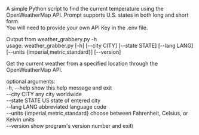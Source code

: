 A simple Python script to find the current temperature using the OpenWeatherMap API. Prompt supports U.S. states in both long and short form.\
You will need to provide your own API Key in the .env file.

Output from weather_grabbery.py -h\
usage: weather_grabber.py [-h] [--city CITY] [--state STATE] [--lang LANG]
                          [--units {imperial,metric,standard}] [--version]

Get the current weather from a specified location through the OpenWeatherMap API.

optional arguments:\
  -h, --help            show this help message and exit\
  --city CITY           any city worldwide\
  --state STATE         US state of entered city\
  --lang LANG           abbreviated language code\
  --units {imperial,metric,standard} choose between Fahrenheit, Celsius, or Kelvin units\
  --version             show program's version number and exit\

